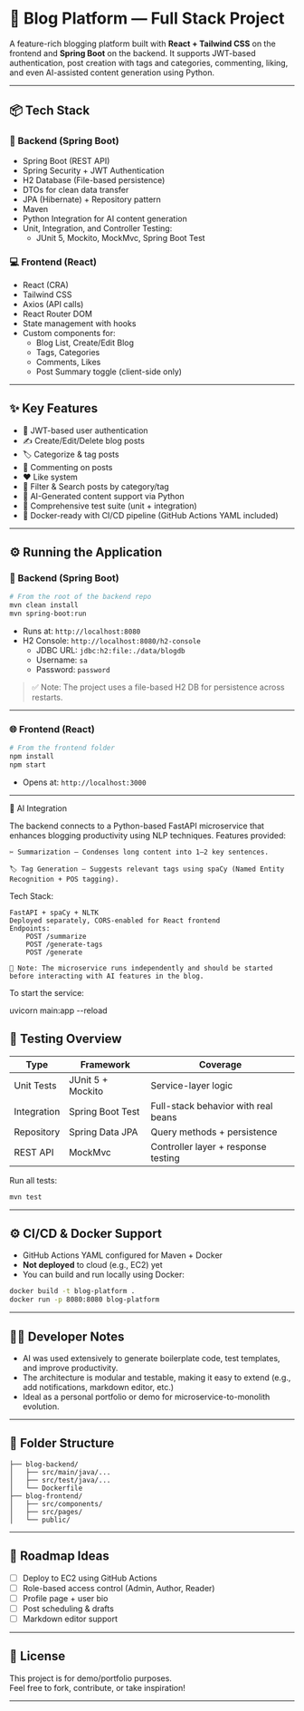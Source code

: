 # 📝 Blog Platform — Full Stack Project

A feature-rich blogging platform built with **React + Tailwind CSS** on the frontend and **Spring Boot** on the backend. It supports JWT-based authentication, post creation with tags and categories, commenting, liking, and even AI-assisted content generation using Python.

---

## 📦 Tech Stack

### 🚀 Backend (Spring Boot)
- Spring Boot (REST API)
- Spring Security + JWT Authentication
- H2 Database (File-based persistence)
- DTOs for clean data transfer
- JPA (Hibernate) + Repository pattern
- Maven
- Python Integration for AI content generation
- Unit, Integration, and Controller Testing:
  - JUnit 5, Mockito, MockMvc, Spring Boot Test

### 💻 Frontend (React)
- React (CRA)
- Tailwind CSS
- Axios (API calls)
- React Router DOM
- State management with hooks
- Custom components for:
  - Blog List, Create/Edit Blog
  - Tags, Categories
  - Comments, Likes
  - Post Summary toggle (client-side only)

---

## ✨ Key Features

- 🔐 JWT-based user authentication
- ✍️ Create/Edit/Delete blog posts
- 🏷️ Categorize & tag posts
- 💬 Commenting on posts
- ❤️ Like system
- 🔎 Filter & Search posts by category/tag
- 🧠 AI-Generated content support via Python
- 🧪 Comprehensive test suite (unit + integration)
- 🐳 Docker-ready with CI/CD pipeline (GitHub Actions YAML included)

---

## ⚙️ Running the Application

### 🧠 Backend (Spring Boot)

```bash
# From the root of the backend repo
mvn clean install
mvn spring-boot:run
```

- Runs at: `http://localhost:8080`
- H2 Console: `http://localhost:8080/h2-console`  
  - JDBC URL: `jdbc:h2:file:./data/blogdb`
  - Username: `sa`
  - Password: `password`

> ✅ Note: The project uses a file-based H2 DB for persistence across restarts.

---

### 🌐 Frontend (React)

```bash
# From the frontend folder
npm install
npm start
```

- Opens at: `http://localhost:3000`

---

🧠 AI Integration

The backend connects to a Python-based FastAPI microservice that enhances blogging productivity using NLP techniques.
Features provided:

    ✂️ Summarization — Condenses long content into 1–2 key sentences.

    🏷️ Tag Generation — Suggests relevant tags using spaCy (Named Entity Recognition + POS tagging).

Tech Stack:

    FastAPI + spaCy + NLTK
    Deployed separately, CORS-enabled for React frontend
    Endpoints:
        POST /summarize
        POST /generate-tags
        POST /generate

    🚀 Note: The microservice runs independently and should be started before interacting with AI features in the blog.

To start the service:

uvicorn main:app --reload



## 🧪 Testing Overview

| Type         | Framework          | Coverage                             |
|--------------|--------------------|--------------------------------------|
| Unit Tests   | JUnit 5 + Mockito  | Service-layer logic                  |
| Integration  | Spring Boot Test   | Full-stack behavior with real beans |
| Repository   | Spring Data JPA    | Query methods + persistence          |
| REST API     | MockMvc            | Controller layer + response testing |

Run all tests:

```bash
mvn test
```

---

## ⚙️ CI/CD & Docker Support

- GitHub Actions YAML configured for Maven + Docker
- **Not deployed** to cloud (e.g., EC2) yet
- You can build and run locally using Docker:

```bash
docker build -t blog-platform .
docker run -p 8080:8080 blog-platform
```

---

## 👨‍💻 Developer Notes

- AI was used extensively to generate boilerplate code, test templates, and improve productivity.
- The architecture is modular and testable, making it easy to extend (e.g., add notifications, markdown editor, etc.)
- Ideal as a personal portfolio or demo for microservice-to-monolith evolution.

---

## 📁 Folder Structure

```
├── blog-backend/
│   ├── src/main/java/...
│   ├── src/test/java/...
│   └── Dockerfile
├── blog-frontend/
│   ├── src/components/
│   ├── src/pages/
│   └── public/
```

---

## 🧭 Roadmap Ideas
- [ ] Deploy to EC2 using GitHub Actions
- [ ] Role-based access control (Admin, Author, Reader)
- [ ] Profile page + user bio
- [ ] Post scheduling & drafts
- [ ] Markdown editor support

---

## 📜 License

This project is for demo/portfolio purposes.  
Feel free to fork, contribute, or take inspiration!

---


